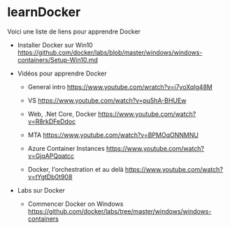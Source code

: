 # learnDocker

Voici une liste de liens pour apprendre Docker

- Installer Docker sur Win10
https://github.com/docker/labs/blob/master/windows/windows-containers/Setup-Win10.md


- Vidéos pour apprendre Docker

  - General intro
  https://www.youtube.com/wratch?v=i7yoXqlg48M

  - VS
  https://www.youtube.com/watch?v=pu5hA-BHUEw
  
  - Web, .Net Core, Docker
  https://www.youtube.com/watch?v=R8rkDFeDdoc  

  - MTA
  https://www.youtube.com/watch?v=BPMOqONNMNU
  
  - Azure Container Instances
  https://www.youtube.com/watch?v=GjqAPQqatcc
  
  - Docker, l'orchestration et au delà
  https://www.youtube.com/watch?v=tYgtDb0t908
  
- Labs sur Docker

  - Commencer Docker on Windows
  https://github.com/docker/labs/tree/master/windows/windows-containers
